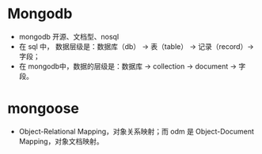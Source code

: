 # Mongodb
- mongodb 开源、文档型、nosql
- 在 sql 中，    数据层级是：数据库（db） -> 表（table） -> 记录（record）-> 字段；
- 在 mongodb中，数据的层级是：数据库 -> collection -> document -> 字段。

# mongoose
- Object-Relational Mapping，对象关系映射；而 odm 是 Object-Document Mapping，对象文档映射。
